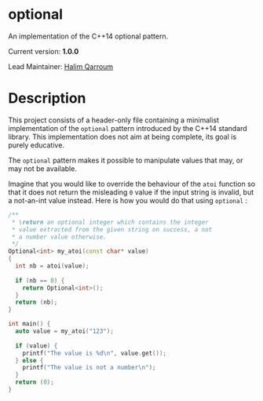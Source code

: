 # optional

An implementation of the C++14 optional pattern.

Current version: **1.0.0**

Lead Maintainer: [Halim Qarroum](mailto:hqm.post@gmail.com)

# Description

This project consists of a header-only file containing a minimalist implementation of the `optional` pattern introduced by the C++14 standard library. This implementation does not aim at being complete, its goal is purely educative.

The `optional` pattern makes it possible to manipulate values that may, or may not be available.

Imagine that you would like to override the behaviour of the `atoi` function so that it does not return the misleading `0` value if the input string is invalid, but a not-an-int value instead. Here is how you would do that using `optional` :

```c++
/**
 * \return an optional integer which contains the integer
 * value extracted from the given string on success, a not
 * a number value otherwise.
 */
Optional<int> my_atoi(const char* value)
{
  int nb = atoi(value);
  
  if (nb == 0) {
    return Optional<int>();
  }
  return (nb);
}

int main() {
  auto value = my_atoi("123");
  
  if (value) {
    printf("The value is %d\n", value.get());
  } else {
    printf("The value is not a number\n");
  }
  return (0);
}
```
